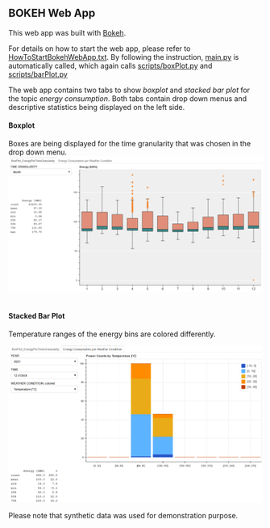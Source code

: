 ## BOKEH Web App

This web app was built with [Bokeh](https://bokeh.org/).

For details on how to start the web app, please refer to [HowToStartBokehWebApp.txt](HowToStartBokehWebApp.txt). By following the instruction, [main.py](main.py) is automatically called, which again calls [scripts/boxPlot.py](scripts/boxPlot.py) and [scripts/barPlot.py](scripts/boxPlot.py)

The web app contains two tabs to show *boxplot* and *stacked bar plot* for the topic *energy consumption*. Both tabs contain drop down menus and descriptive statistics being displayed on the left side.

#### Boxplot
Boxes are being displayed for the time granularity that was chosen in the drop down menu.
![Image](boxplot.png)
<br><br>

#### Stacked Bar Plot
Temperature ranges of the energy bins are colored differently.

![Image](barplot.png)
<br>

Please note that synthetic data was used for demonstration purpose.
